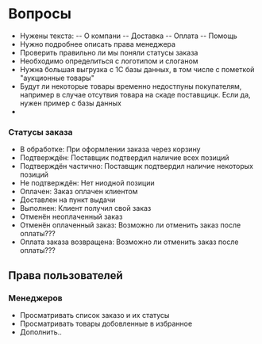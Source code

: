 # Вопросы
 - Нужены текста:
 -- О компани
 -- Доставка
 -- Оплата
 -- Помощь
 - Нужно подробнее описать права менеджера
 - Проверить правильно ли мы поняли статусы заказа
 - Необходимо определиться с логотипом и слоганом
 - Нужна большая выгрузка с 1С базы данных, в том числе с пометкой "аукционные товары"
 - Будут ли некоторые товары временно недостпуны покупателям, например в случае отсутвия товара на скаде поставщицк. Если да, нужен пример с базы данных
 - 
 
### Статусы заказа
 - В обработке: При оформлении заказа через корзину
 - Подтверждён: Поставщик подтвердил наличие всех позиций
 - Подтверждён частично: Поставщик подтвердил наличие некоторых позиций
 - Не подтверждён: Нет ниодной позиции
 - Оплачен: Заказ оплачен клиентом
 - Доставлен на пункт выдачи
 - Выполнен: Клиент получил свой заказ
 - Отменён неоплаченный заказ
 - Отменён оплаченный заказ: Возможно ли отменить заказ после оплаты???
 - Оплата заказа возвращена: Возможно ли отменить заказ после оплаты???
 

## Права пользователей
### Менеджеров
 - Просматривать список заказо и их статусы
 - Просматривать товары добовленные в избранное
 - Дополнить..
